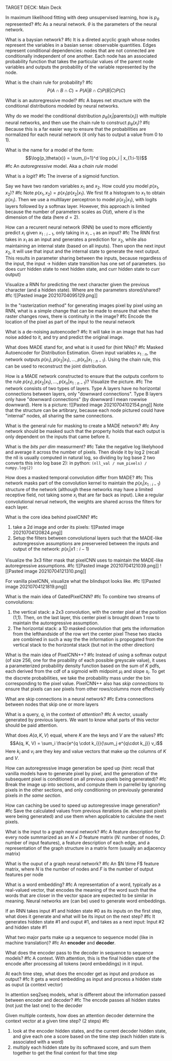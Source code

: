 TARGET DECK: Main Deck

In maximum likelihood fitting with deep unsupervised learning, how is $p_{\theta}$ represented? #fc 
As a neural network. $\theta$ is the parameters of the neural network.
<!--ID: 1625405957087-->


What is a baysian network? #fc 
It is a direted acyclic graph whose nodes represent the variables in a basian sense: observable quantities. Edges represent conditional dependencies: nodes that are not connected are conditionally independent of one another. Each node has an associated probability function that takes the particular values of the parent node variables and outputs the probability of the variable represented by the node. 
<!--ID: 1625405957119-->


What is the chain rule for probability? #fc 
$$P(A \cap B \cap C) = P(A | B \cap C) P(B | C) P(C)$$
<!--ID: 1625405957122-->


What is an autoregressive model? #fc 
A bayes net structure with the conditional distributions modeled by neural networks.
<!--ID: 1625405957125-->


Why do we model the conditional distribution $p_{\theta}(x_i | \text{parents}(x_i))$ with multiple neural networks, and then use the chain rule to construct $p_\theta(x_i)$? #fc 
Because this is a far easier way to ensure that the probabilities are normalized for each neural network (it only has to output a value from 0 to 1).
<!--ID: 1625405957127-->


What is the name for a model of the form:
$$\log{p_\theta(x)} = \sum_{i=1}^d \log p(x_i | x_{1:i-1})$$ #fc
An *autoregressive* model. Aka a *chain rule* model
<!--ID: 1625405957130-->


What is a *logit*? #fc 
The inverse of a sigmoid function.
<!--ID: 1625405957133-->


Say we have two random variables $x_1$ and $x_2$. How could you model $p(x_1, x_2)$? #fc 
Note $p(x_1, x_2) = p(x_1) p(x_2 | x_1)$. We first fit a histogram to $x_1$ to obtain $p(x_1)$. Then we use a multilayer perceptron to model $p(x_2 | x_1)$, with logits layers followed by a softmax layer. However, this approach is limited because the number of parameters scales as $O(d)$, where $d$ is the dimension of the data (here $d = 2$). 
<!--ID: 1625405957135-->

How can a recurent neural network (RNN) be used to more efficiently predict $x_i$ given $x_{1:i-1}$, only taking in $x_{i-1}$ as an input? #fc 
The RNN first takes in $x_1$ as an input and generates a prediction for $x_2$, while also maintaining an internal state (based on all inputs). Then upon the next input $x_2$, it will use that input and the internal state to generate the next output. This results in parameter sharing between the inputs, because regardless of the input, the input -> hidden state transition has one set of parameters. (so does curr hidden state to next hidden state, and curr hidden state to curr output)
<!--ID: 1625408632487-->


Visualize a RNN for predicting the next character given the previous character (and a hidden state). Where are the parameters stored/shared? #fc 
![[Pasted image 20210704095129.png]]
<!--ID: 1625408632579-->


In the "rasterization method" for generating images pixel by pixel using an RNN, what is a simple change that can be made to ensure that when the raster changes rows, there is continuity in the image? #fc 
Encode the location of the pixel as part of the input to the neural network
<!--ID: 1625408632590-->


What is a de-noising autoencoder? #fc 
It will take in an image that has had noise added to it, and try and predict the original image.
<!--ID: 1625408632597-->


What does MADE stand for, and what is it used for (hint NNs)? #fc 
Masked Autoencoder for Distribution Estimation. Given input variables $x_{1:n}$, the network outputs $p(x_1), p(x_2 | x_1), ..., p(x_n | x_{1:n-1})$. Using the chain rule, this can be used to reconstruct the joint distribution. 
<!--ID: 1625408632603-->


How is a MADE network constructed to ensure that the outputs conform to the rule
$p(x_1), p(x_2 | x_1), ..., p(x_n | x_{1:n-1})$? Visualize the picture. #fc 
The network consists of two types of layers. Type A layers have no horizontal connections between layers, only "downward connections". Type B layers only have "downward connections" (by downward I mean rowwise downward). Here is a picture:
![[Pasted image 20210704102154.png]]
Note that the structure can be artibrary, because each node pictured could have "internal" nodes, all sharing the same connections.
<!--ID: 1625408632608-->


What is the general rule for masking to create a MADE network? #fc 
Any network should be masked such that the property holds that each output is only dependent on the inputs that came before it.
<!--ID: 1625408632612-->


What is the *bits per dim* measurment? #fc 
Take the negative log likelyhood and average it across the number of pixels. Then divide it by $\log{2}$ (recall the nll is usually computed in natural log, so dividing by log base 2 two converts this into log base 2): in python:
`(nll_val / num_pixels) / numpy.log(2)`
<!--ID: 1625415062912-->


How does a masked temporal convolution differ from MADE? #fc 
This network masks part of the convolution kernel to maintain the $p(x_i | x_{1:i-1})$ structure of the network (although these networks may have a limited receptive field, not taking some $x_i$ that are far back as input). Like a regular convolutional nerual network, the weights are shared across the filters for each layer.
<!--ID: 1625415062943-->


What is the core idea behind pixelCNN? #fc 
1. take a 2d image and order its pixels:
![[Pasted image 20210704120824.png]]
2. Setup the filters between convolutional layers such that the MADE-like autoregressive assumptions are preservered between the inputs and output of the network: $p(x_i | x{1: i-1})$
<!--ID: 1625415062947-->


Visualize the 3x3 filter mask that pixelCNN uses to maintain the MADE-like autoregressive assumptions. #fc 
![[Pasted image 20210704121039.png]]
![[Pasted image 20210704121310.png]]
<!--ID: 1625415062950-->

For vanilla pixelCNN, visualize what the blindspot looks like. #fc 
![[Pasted image 20210704121819.png]]
<!--ID: 1625419601062-->


What is the main idea of GatedPixelCNN? #fc 
To combine two streams of convolutions:
1. the vertical stack: a 2x3 convolution, with the center pixel at the position (1,1). Then, on the last layer, this center pixel is brought down 1 row to maintain the autoregressive assumption.
2. The horizontal stack: a 1D masked convolution that gets the information from the lefthandside of the row wrt the center pixel
These two stacks are combined in such a way the the information is propogated from the vertical stack to the horizontal stack (but not in the other direction)
<!--ID: 1625419601120-->


What is the main idea of PixelCNN++? #fc 
Instead of using a softmax output (of size 256, one for the proability of each possible greyscale value), it uses a parameterized probability density function based on the sum of $K$ pdfs, each derived from the cdf of a sigmoid with midpoint $\mu_i$ and slope $s_i$. To get the discrete probabilities, we take the probability mass under the bin corresponding to the pixel value. PixelCNN++ also has *skip connections* to ensure that pixels can *see* pixels from other rows/columns more effectively 
<!--ID: 1625419601124-->


What are skip connections in a neural network? #fc 
Extra connections between nodes that skip one or more layers
<!--ID: 1625419601129-->


What is a query, $q$, in the context of *attention*? #fc 
A vector, usually generated by previous layers. We want to know what parts of this vector should be paid attention.
<!--ID: 1625419601132-->


What does $A(a, K, V)$  equal, where $K$ are the keys and $V$ are the values? #fc 
$$A(q, K, V) = \sum_i \frac{e^{q \cdot k_i}}{\sum_j e^{q\cdot k_j}} v_i$$
Here $k_i$ and $v_i$ are they key and value vectors that make up the columns of $K$ and $V$.
<!--ID: 1625419601135-->


How can autoregressive image generation be sped up (hint: recall that vanilla models have to generate pixel by pixel, and the generation of the subsequent pixel is conditioned on all previous pixels being generated)? #fc 
Break the image up into sections, and compute them in parrellel by ignoring pixels in the other sections, and only conditioning on previously generated pixels *in the same section*.
<!--ID: 1625419601138-->

How can caching be used to speed up autoregressive image generation? #fc 
Save the calculated values from previous iterations (ie. when past pixels were being generated) and use them when applicable to calculate the next pixels.
<!--ID: 1625533317171-->



What is the input to a graph neural network? #fc 
A feature description for every node summarized as an $N \times D$ feature matrix ($N$: number of nodes, $D$: number of input features), a feature description of each edge, and a representation of the graph structure in a matrix form (usually an adjacency matrix)
<!--ID: 1625533317207-->


What is the ouput of a graph neural network? #fc 
An $N \time F$ feature matrix, where $N$ is the number of nodes and $F$ is the number of output features per node
<!--ID: 1625533317211-->


What is a word embedding? #fc 
A representation of a word, typically as a real-valued vector, that encodes the meaning of the word such that the words that are closer in the vector space are expected to be similar in meaning. Neural networks  are (can be) used to generate word embeddings.
<!--ID: 1625533317214-->


If an RNN takes input #1 and hidden state #0 as its inputs on the first step, what does it generate and what will be its input on the next step? #fc 
It generates hidden state #1 and ouput #1, and takes as a next input: Input #2 and hidden state #1
<!--ID: 1625533317216-->


What two major parts make up a sequence to sequence model (like in machine translation)? #fc 
An **encoder** and **decoder**. 
<!--ID: 1625533317219-->


What does the encoder pass to the decoder in sequence to sequence models? #fc 
A context. With attention, this is the final hidden state of the encode after processing all tokens (word embeddings) in it input.
<!--ID: 1625533317222-->


At each time step, what does the encoder get as input and produce as output? #fc 
It gets a word embedding as input and process a hidden state as ouput (a context vector)
<!--ID: 1625533317225-->


In attention seq2seq models, what is different about the information passed between encoder and decoder? #fc 
The encode passes all hidden states (not just the last one) to the decoder
<!--ID: 1625533317227-->


Given multiple contexts, how does an attention decoder determine the context vector at a given time step? (2 steps) #fc
1. look at the encoder hidden states, and the current decoder hidden state, and give each one a score based on the time step (each hidden state is associated with a word)
2. multiply each hidden state by its softmaxed score, and sum them together to get the final context for that time step
<!--ID: 1625533317229-->



















